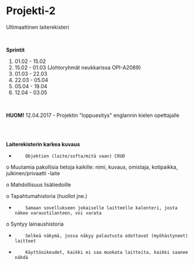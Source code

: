 # Projekti-2
Ultimaattinen laiterekisteri

<br/>

<b>Sprintit</b>
<ol>
  <li>01.02 - 15.02</li>
  <li>15.02 - 01.03 (Johtoryhmät neukkarissa OPI-A2089)</li>
  <li>01.03 - 22.03</li>
  <li>22.03 - 05.04</li>
  <li>05.04 - 19.04</li>
  <li>12.04 - 03.05</li>
</ol>

<br/>

<b>HUOM!</b>
12.04.2017 - Projektin "loppuesitys" englannin kielen opettajalle

<br/>
<br/>

<b>Laiterekisterin karkea kuvaus</b>

-         Objektien (laite/softa/mitä vaan) CRUD

o   Muutamia pakollisia tietoja kaikille: nimi, kuvaus, omistaja, kotipaikka, julkinen/privaatti -laite

o   Mahdollisuus lisätiedoille

o   Tapahtumahistoria (huollot jne.)

-         Samaan sovellukseen jokaiselle laitteelle kalenteri, josta näkee varaustilanteen, voi varata

o   Syntyy lainaushistoria

-         Selkeä näkymä, jossa näkyy palautusta odottavat (myöhästyneet) laitteet

-         Käyttöoikeudet, kaikki ei saa muokata laitteita, kaikki saanee nähdä
